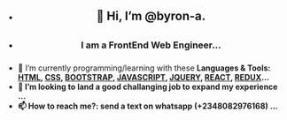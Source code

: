 - <h2 align="center">👋 Hi, I’m @byron-a.<h2/>
- <h3 align="center"> I am a FrontEnd Web Engineer...<h3/>  
- 🌱 I’m currently programming/learning with these <b>Languages & Tools:<b/>
     [HTML](https://www.w3.org/html/), 
     [CSS](https://www.w3schools.com/css/), 
     [BOOTSTRAP](https://getbootstrap.com/),
     [JAVASCRIPT](https://developer.mozilla.org/en-US/docs/Web/JavaScript),
     [JQUERY](https://jquery.com/),
     [REACT](https://reactjs.org/),
     [REDUX](https://redux.js.org/)...
- 💞️ I’m looking to land a good challanging job to expand my experience ...
- 📫 How to reach me?: send a text on whatsapp (+2348082976168) ...

<!---
byron-a/byron-a is a ✨ special ✨ repository because its `README.md` (this file) appears on your GitHub profile.
You can click the Preview link to take a look at your changes.
--->
